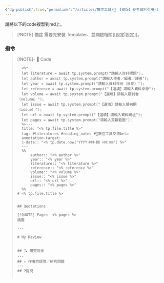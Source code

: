 ```yaml
---
{"dg-publish":true,"permalink":"/articles/數位工具/📑 【模版】參考資料引用-temp/","title":"📑 【模版】參考資料引用-temp","tags":["📝數位工具交流beta","self_learing"],"noteIcon":"3","created":"2025-05-08T13:23:53.000+08:00","updated":"2025-06-10T19:50:04.459+08:00"}
---
```




請將以下的code複製到md上。

> [!NOTE] 備註
> 需要先安裝 Templater、並開啟相關[[設定\|設定]]。

### 指令



> [!NOTE]- 📀 Code
> 
> ```
> 	<%* 
> 	let literature = await tp.system.prompt("請輸入資料標題");
> 	let author = await tp.system.prompt("請輸入作者／編者／譯者");
> 	let year = await tp.system.prompt("請輸入資料年份（日期）");
> 	let reference = await tp.system.prompt("【選填】請輸入資料來源");
> 	let volume = await tp.system.prompt("【選填】請輸入期刊卷（volume）");
> 	let issue = await tp.system.prompt("【選填】請輸入期刊期（issue）");
> 	let url = await tp.system.prompt("【選填】請輸入資料網址");
> 	let pages = await tp.system.prompt("請輸入頁數範圍");
> 	%>---
> 	title: "<% tp.file.title %>"
> 	tag: #literatures #reading_notes #📝數位工具交流beta 
> 	annotation-target: 
> 	c-date:: "<% tp.date.now('YYYY-MM-DD HH:mm') %>"
> 	---
> 	%% 
> 		author:: "<% author %>"
> 		year:: "<% year %>"
> 		literature:: "<% literature %>"
> 		reference:: "<% reference %>"
> 		volume:: "<% volume %>"
> 		issue:: "<% issue %>"
> 		url:: "<% url %>"
> 		pages:: "<% pages %>" 
> 	%%
> # <% tp.file.title %>
> 
> 
> ## Quotations
> 
> [!QUOTE] Pages  <% pages %>
> 摘要
> 
> ---
> 
> # My Review
> 
> 
> ## 🔍 研究背景
> ---
> ## ✍️ 作者的提問／研究問題
> ---
> ## ❓提問
> 
> 
> ```